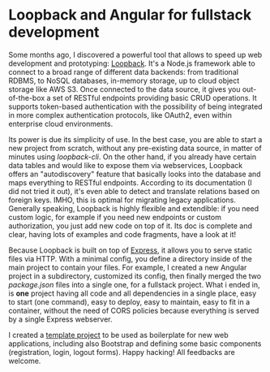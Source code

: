 # Loopback and Angular for fullstack development

Some months ago, I discovered a powerful tool that allows to speed up web development and prototyping: [Loopback](https://loopback.io). It's a Node.js framework able to connect to a broad range of different data backends: from traditional RDBMS, to NoSQL databases, in-memory storage, up to cloud object storage like AWS S3. Once connected to the data source, it gives you out-of-the-box a set of RESTful endpoints providing basic CRUD operations. It supports token-based authentication with the possibility of being integrated in more complex authentication protocols, like OAuth2, even within enterprise cloud environments.

Its power is due its simplicity of use. In the best case, you are able to start a new project from scratch, without any pre-existing data source, in matter of minutes using *loopback-cli*. On the other hand, if you already have certain data tables and would like to expose them via webservices, Loopback offers an "autodiscovery" feature that basically looks into the database and maps everything to RESTful endpoints. According to its documentation (I did not tried it out), it's even able to detect and translate relations based on foreign keys. IMHO, this is optimal for migrating legacy applications. Generally speaking, Loopback is highly flexible and extendible: if you need custom logic, for example if you need new endpoints or custom authorization, you just add new code on top of it. Its doc is complete and clear, having lots of examples and code fragments, have a look at it!

Because Loopback is built on top of [Express](https://expressjs.com/), it allows you to serve static files via HTTP. With a minimal config, you define a directory inside of the main project to contain your files. For example, I created a new Angular project in a subdirectory, customized its config, then finally merged the two *package.json* files into a single one, for a fullstack project. What i ended in, is **one** project having all code and all dependencies in a single place, easy to start (one command), easy to deploy, easy to maintain, easy to fit in a container, without the need of CORS policies because everything is served by a single Express webserver.

I created a [template project](https://github.com/leonixyz/angloop) to be used as boilerplate for new web applications, including also Bootstrap and defining some basic components (registration, login, logout forms). Happy hacking! All feedbacks are welcome.
